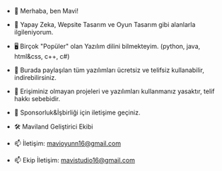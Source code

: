 - 👋 Merhaba, ben Mavi!
- 👀 Yapay Zeka, Wepsite Tasarım ve Oyun Tasarım gibi alanlarla ilgileniyorum.
- 🖥️ Birçok "Popüler" olan Yazılım dilini bilmekteyim. (python, java, html&css, c++, c#)
- 📢 Burada paylaşılan tüm yazılımları ücretsiz ve telifsiz kullanabilir, indirebilirsiniz.
- 🔔 Erişiminiz olmayan projeleri ve yazılımları kullanmanız yasaktır, telif hakkı sebebidir.

- 💼 Sponsorluk&İşbirliği için iletişime geçiniz.
- 🛠️ Maviland Geliştirici Ekibi
- 📫 İletişim: mavioyunn16@gmail.com
- 📫 Ekip İletişim: mavistudio16@gmail.com

